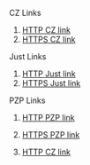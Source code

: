 
CZ Links

1. [HTTP CZ link](http://accp.app.cz.nl)
2. [HTTPS CZ link](https://accp.app.cz.nl)

Just Links

1. [HTTP Just link](http://accp.app.Just.nl)
2. [HTTPS Just link](https://accp.app.Just.nl)

PZP Links

1. [HTTP PZP link](http://accp.app.PZP.nl)
2. [HTTPS PZP link](https://accp.app.PZP.nl)

1. [HTTP CZ link](https://accp.app.cz.nl/betalen/betaalverzoek?status=fulfilled)

